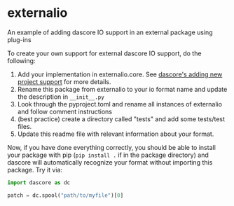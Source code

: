 # externalio
An example of adding dascore IO support in an external package using plug-ins

To create your own support for external dascore IO support, do the following:

1. Add your implementation in externalio.core. See [dascore's adding new project support](https://dascore.org/contributing/new_format.html) for more details.
2. Rename this package from externalio to your io format name and update the description in `__init__.py`
3. Look through the pyproject.toml and rename all instances of externalio and follow comment instructions
4. (best practice) create a directory called "tests" and add some tests/test files.
5. Update this readme file with relevant information about your format.

Now, if you have done everything correctly, you should be able to install your package with pip (`pip install .` if in the package directory) and dascore will automatically recognize your format without importing this package.
Try it via:

```python
import dascore as dc

patch = dc.spool("path/to/myfile")[0]

```

